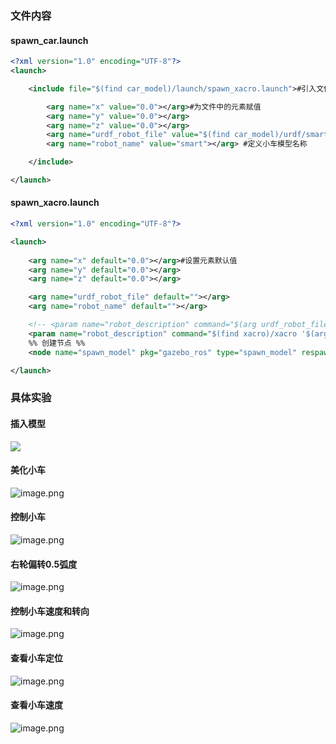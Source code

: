 
### 文件内容
#### spawn_car.launch
```xml
<?xml version="1.0" encoding="UTF-8"?>
<launch>

    <include file="$(find car_model)/launch/spawn_xacro.launch">#引入文件

        <arg name="x" value="0.0"></arg>#为文件中的元素赋值
        <arg name="y" value="0.0"></arg>
        <arg name="z" value="0.0"></arg>
        <arg name="urdf_robot_file" value="$(find car_model)/urdf/smart.xacro"></arg> #定义小车模型位置
        <arg name="robot_name" value="smart"></arg> #定义小车模型名称

    </include>

</launch>
```

#### spawn_xacro.launch

```xml
<?xml version="1.0" encoding="UTF-8"?>

<launch>
    
    <arg name="x" default="0.0"></arg>#设置元素默认值
    <arg name="y" default="0.0"></arg>
    <arg name="z" default="0.0"></arg>

    <arg name="urdf_robot_file" default=""></arg>
    <arg name="robot_name" default=""></arg>

    <!-- <param name="robot_description" command="$(arg urdf_robot_file)"/> -->
    <param name="robot_description" command="$(find xacro)/xacro '$(arg urdf_robot_file)' roboname:='smart'" />#获取机器人模型
	%% 创建节点 %%
    <node name="spawn_model" pkg="gazebo_ros" type="spawn_model" respawn="false" output="screen" args="-urdf -x $(arg x) -y $(arg y) -z $(arg z) -model $(arg robot_name) -param robot_description"></node>

</launch>
```

### 具体实验
#### 插入模型

![](https://cdn.jsdelivr.net/gh/Thomas333333/MyPostImage/Images/20231024134837.png)
#### 美化小车
![image.png](https://cdn.jsdelivr.net/gh/Thomas333333/MyPostImage/Images/20231024141333.png)

#### 控制小车
![image.png](https://cdn.jsdelivr.net/gh/Thomas333333/MyPostImage/Images/20231024141832.png)

#### 右轮偏转0.5弧度
![image.png](https://cdn.jsdelivr.net/gh/Thomas333333/MyPostImage/Images/20231024141855.png)

#### 控制小车速度和转向
![image.png](https://cdn.jsdelivr.net/gh/Thomas333333/MyPostImage/Images/20231024142335.png)

#### 查看小车定位
![image.png](https://cdn.jsdelivr.net/gh/Thomas333333/MyPostImage/Images/20231024142604.png)

#### 查看小车速度
![image.png](https://cdn.jsdelivr.net/gh/Thomas333333/MyPostImage/Images/20231024142640.png)
